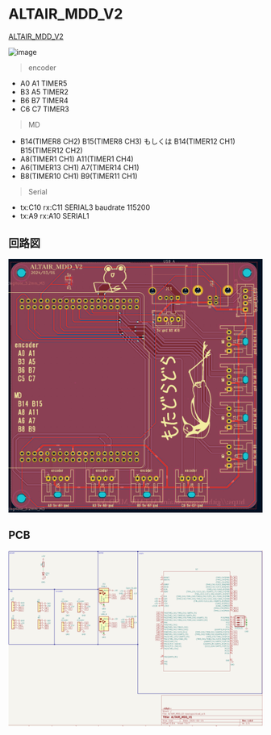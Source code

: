 # ALTAIR_MDD_V2
[ALTAIR_MDD_V2](https://github.com/Altairu/ALTAIR_MDD_V2)

![image](https://github.com/user-attachments/assets/8f2e0aaf-9ab4-401e-84b1-836afa1ff9af)


> encoder
 * A0 A1 TIMER5
 * B3 A5 TIMER2
 * B6 B7 TIMER4
 * C6 C7 TIMER3

> MD
 * B14(TIMER8  CH2)     B15(TIMER8  CH3)  もしくは B14(TIMER12 CH1) B15(TIMER12 CH2)
 * A8(TIMER1  CH1)     A11(TIMER1  CH4)
 * A6(TIMER13 CH1)     A7(TIMER14 CH1)
 * B8(TIMER10 CH1)     B9(TIMER11 CH1)

> Serial
* tx:C10  rx:C11  SERIAL3  baudrate 115200
* tx:A9  rx:A10  SERIAL1

## 回路図
![alt text](image/MDD1.png)

## PCB
![alt text](image/MDD2.png)
